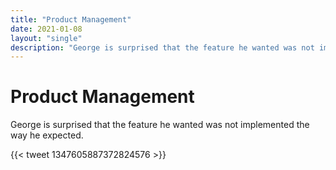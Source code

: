 ```yaml
---
title: "Product Management"
date: 2021-01-08
layout: "single"
description: "George is surprised that the feature he wanted was not implemented the way he expected."
---
```


# Product Management

George is surprised that the feature he wanted was not implemented the way he expected.

{{< tweet 1347605887372824576 >}}